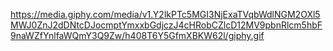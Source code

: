 https://media.giphy.com/media/v1.Y2lkPTc5MGI3NjExaTVqbWdlNGM2OXl5MWJ0ZnJ2dDNtcDJocmptYmxxbGdjczJ4cHRobCZlcD12MV9pbnRlcm5hbF9naWZfYnlfaWQmY3Q9Zw/h408T6Y5GfmXBKW62l/giphy.gif
